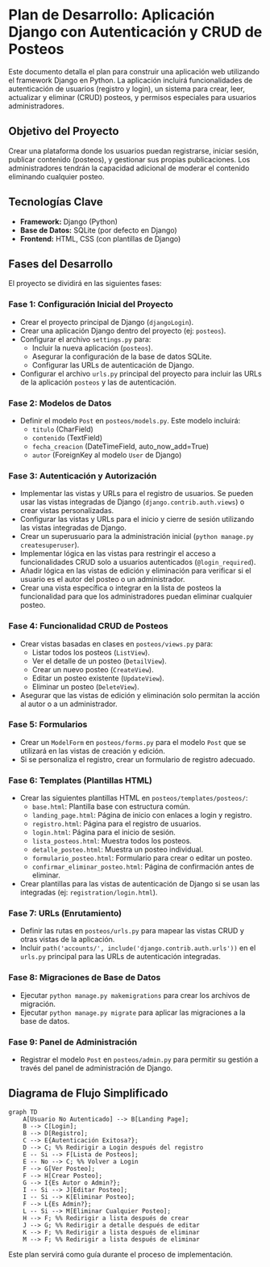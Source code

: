 # Plan de Desarrollo: Aplicación Django con Autenticación y CRUD de Posteos

Este documento detalla el plan para construir una aplicación web utilizando el framework Django en Python. La aplicación incluirá funcionalidades de autenticación de usuarios (registro y login), un sistema para crear, leer, actualizar y eliminar (CRUD) posteos, y permisos especiales para usuarios administradores.

## Objetivo del Proyecto

Crear una plataforma donde los usuarios puedan registrarse, iniciar sesión, publicar contenido (posteos), y gestionar sus propias publicaciones. Los administradores tendrán la capacidad adicional de moderar el contenido eliminando cualquier posteo.

## Tecnologías Clave

*   **Framework:** Django (Python)
*   **Base de Datos:** SQLite (por defecto en Django)
*   **Frontend:** HTML, CSS (con plantillas de Django)

## Fases del Desarrollo

El proyecto se dividirá en las siguientes fases:

### Fase 1: Configuración Inicial del Proyecto

*   Crear el proyecto principal de Django (`djangoLogin`).
*   Crear una aplicación Django dentro del proyecto (ej: `posteos`).
*   Configurar el archivo `settings.py` para:
    *   Incluir la nueva aplicación (`posteos`).
    *   Asegurar la configuración de la base de datos SQLite.
    *   Configurar las URLs de autenticación de Django.
*   Configurar el archivo `urls.py` principal del proyecto para incluir las URLs de la aplicación `posteos` y las de autenticación.

### Fase 2: Modelos de Datos

*   Definir el modelo `Post` en `posteos/models.py`. Este modelo incluirá:
    *   `titulo` (CharField)
    *   `contenido` (TextField)
    *   `fecha_creacion` (DateTimeField, auto_now_add=True)
    *   `autor` (ForeignKey al modelo `User` de Django)

### Fase 3: Autenticación y Autorización

*   Implementar las vistas y URLs para el registro de usuarios. Se pueden usar las vistas integradas de Django (`django.contrib.auth.views`) o crear vistas personalizadas.
*   Configurar las vistas y URLs para el inicio y cierre de sesión utilizando las vistas integradas de Django.
*   Crear un superusuario para la administración inicial (`python manage.py createsuperuser`).
*   Implementar lógica en las vistas para restringir el acceso a funcionalidades CRUD solo a usuarios autenticados (`@login_required`).
*   Añadir lógica en las vistas de edición y eliminación para verificar si el usuario es el autor del posteo o un administrador.
*   Crear una vista específica o integrar en la lista de posteos la funcionalidad para que los administradores puedan eliminar cualquier posteo.

### Fase 4: Funcionalidad CRUD de Posteos

*   Crear vistas basadas en clases en `posteos/views.py` para:
    *   Listar todos los posteos (`ListView`).
    *   Ver el detalle de un posteo (`DetailView`).
    *   Crear un nuevo posteo (`CreateView`).
    *   Editar un posteo existente (`UpdateView`).
    *   Eliminar un posteo (`DeleteView`).
*   Asegurar que las vistas de edición y eliminación solo permitan la acción al autor o a un administrador.

### Fase 5: Formularios

*   Crear un `ModelForm` en `posteos/forms.py` para el modelo `Post` que se utilizará en las vistas de creación y edición.
*   Si se personaliza el registro, crear un formulario de registro adecuado.

### Fase 6: Templates (Plantillas HTML)

*   Crear las siguientes plantillas HTML en `posteos/templates/posteos/`:
    *   `base.html`: Plantilla base con estructura común.
    *   `landing_page.html`: Página de inicio con enlaces a login y registro.
    *   `registro.html`: Página para el registro de usuarios.
    *   `login.html`: Página para el inicio de sesión.
    *   `lista_posteos.html`: Muestra todos los posteos.
    *   `detalle_posteo.html`: Muestra un posteo individual.
    *   `formulario_posteo.html`: Formulario para crear o editar un posteo.
    *   `confirmar_eliminar_posteo.html`: Página de confirmación antes de eliminar.
*   Crear plantillas para las vistas de autenticación de Django si se usan las integradas (ej: `registration/login.html`).

### Fase 7: URLs (Enrutamiento)

*   Definir las rutas en `posteos/urls.py` para mapear las vistas CRUD y otras vistas de la aplicación.
*   Incluir `path('accounts/', include('django.contrib.auth.urls'))` en el `urls.py` principal para las URLs de autenticación integradas.

### Fase 8: Migraciones de Base de Datos

*   Ejecutar `python manage.py makemigrations` para crear los archivos de migración.
*   Ejecutar `python manage.py migrate` para aplicar las migraciones a la base de datos.

### Fase 9: Panel de Administración

*   Registrar el modelo `Post` en `posteos/admin.py` para permitir su gestión a través del panel de administración de Django.

## Diagrama de Flujo Simplificado

```mermaid
graph TD
    A[Usuario No Autenticado] --> B[Landing Page];
    B --> C[Login];
    B --> D[Registro];
    C --> E{Autenticación Exitosa?};
    D --> C; %% Redirigir a Login después del registro
    E -- Si --> F[Lista de Posteos];
    E -- No --> C; %% Volver a Login
    F --> G[Ver Posteo];
    F --> H[Crear Posteo];
    G --> I{Es Autor o Admin?};
    I -- Si --> J[Editar Posteo];
    I -- Si --> K[Eliminar Posteo];
    F --> L{Es Admin?};
    L -- Si --> M[Eliminar Cualquier Posteo];
    H --> F; %% Redirigir a lista después de crear
    J --> G; %% Redirigir a detalle después de editar
    K --> F; %% Redirigir a lista después de eliminar
    M --> F; %% Redirigir a lista después de eliminar
```

Este plan servirá como guía durante el proceso de implementación.